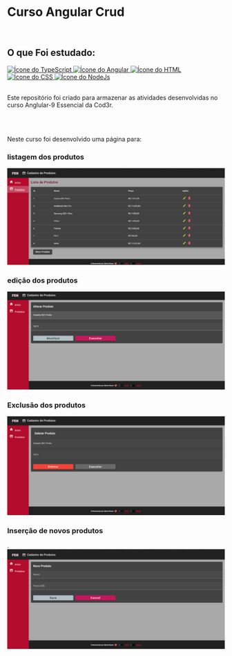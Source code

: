 # Curso Angular Crud
<br>
<h2><strong>O que Foi estudado:</strong></h2>

<div>
   <a href="https://www.typescriptlang.org/" target="_blank"> 
      <img src="https://skills.thijs.gg/icons?i=typescript" alt="Ícone do TypeScript"/> 
   </a>
   <a href="https://angular.io/" target="_blank"> 
      <img src="https://skills.thijs.gg/icons?i=angular" alt="Ícone do Angular"/>
   </a>
   <a href="https://developer.mozilla.org/pt-BR/docs/Web/HTML" target="_blank"> 
      <img src="https://skills.thijs.gg/icons?i=html" alt="Ícone do HTML"/> 
   </a>
   <a href="https://developer.mozilla.org/pt-BR/docs/Web/CSS" target="_blank"> 
      <img src="https://skills.thijs.gg/icons?i=css" alt="Ícone do CSS"/> 
   </a>
   <a href="https://nodejs.org/en/about" target="_blank"> 
      <img src="https://skills.thijs.gg/icons?i=nodejs" alt="Ícone do NodeJs"/> 
   </a>
</div>
<br>
<div>
   <p>
      Este repositório foi criado para armazenar as atividades desenvolvidas no curso Anglular-9 Essencial da Cod3r.
   </p>
   <br> 
   <br>
   <p>
      Neste curso foi desenvolvido uma página para:
   </p>
   <h3>listagem dos produtos</h3>
   <img src="frontend/src/assets/image-readme/cadastro.png"/> 
   <h3>edição dos produtos</h3>
   <img src="frontend/src/assets/image-readme/edicao.png"/> 
   <h3>Exclusão dos produtos</h3>
   <img src="frontend/src/assets/image-readme/excluir.png"/> 
   <h3>Inserção de novos produtos</h3>.
   <img src="frontend/src/assets/image-readme/novo-produto.png"/> 
</div> 
